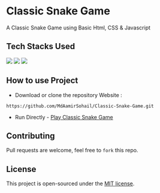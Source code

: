 # Classic Snake Game

A Classic Snake Game using Basic Html, CSS & Javascript

## Tech Stacks Used

<a target="_blank" href="https://www.w3schools.com/html/default.asp"><img src="https://img.shields.io/badge/html5%20-%23E34F26.svg?&style=for-the-badge&logo=html5&logoColor=white"></img></a>
<a target="_blank" href="https://www.w3schools.com/css/default.asp"><img src="https://img.shields.io/badge/css3%20-%231572B6.svg?&style=for-the-badge&logo=css3&logoColor=white"></img></a>
<a target="_blank" href="https://www.w3schools.com/js/default.asp"><img src="https://img.shields.io/badge/javascript%20-%23323330.svg?&style=for-the-badge&logo=javascript&logoColor=%23F7DF1E"></img></a>

## How to use Project


- Download or clone the repository Website : 

```
https://github.com/MdAamirSohail/Classic-Snake-Game.git
```
- Run Directly - [Play Classic Snake Game](https://mdaamirsohail.github.io/Classic-Snake-Game/)

## Contributing
Pull requests are welcome, feel free to ```fork``` this repo.

## License
This project is open-sourced under the [MIT license]().
